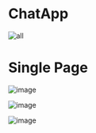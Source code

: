 # ChatApp

![all](https://github.com/AleksandrKonst/ChatApp/assets/40522320/a26fbba6-a40a-41bf-99ae-898a5cd10d20)

# Single Page
![image](https://github.com/AleksandrKonst/ChatApp/assets/40522320/e19323a4-565f-4dce-b223-8fe779e4e1d8)

![image](https://github.com/AleksandrKonst/ChatApp/assets/40522320/15cf5be9-52df-4d90-9f4f-76b03a91e492)

![image](https://github.com/AleksandrKonst/ChatApp/assets/40522320/138a07c8-632d-49cc-b993-32eb952e8be8)
